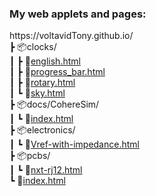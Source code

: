 ### My web applets and pages:

ht<span>tps:/</span>/voltavidTony.github.io/<br/>
 ┣ 📦clocks/<br>
 ┃  ┣ 📜[english.html](clocks/english.html)<br>
 ┃  ┣ 📜[progress_bar.html](clocks/progress_bar.html)<br>
 ┃  ┣ 📜[rotary.html](clocks/rotary.html)<br>
 ┃  ┗ 📜[sky.html](clocks/sky.html)<br>
 ┣ 📦docs/CohereSim/<br>
 ┃  ┗ 📜[index.html](docs/CohereSim/index.html)<br>
 ┣ 📦electronics/<br>
 ┃  ┗ 📜[Vref-with-impedance.html](electronics/Vref-with-impedance.html)<br>
 ┣ 📦pcbs/<br>
 ┃  ┗ 📜[nxt-rj12.html](pcbs/nxt-rj12.html)<br>
 ┗ 📜[index.html](index.html)<br>
